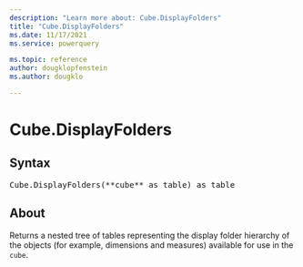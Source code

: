 ```yaml
---
description: "Learn more about: Cube.DisplayFolders"
title: "Cube.DisplayFolders"
ms.date: 11/17/2021
ms.service: powerquery

ms.topic: reference
author: dougklopfenstein
ms.author: dougklo

---
```

# Cube.DisplayFolders

## Syntax

<pre>
Cube.DisplayFolders(**cube** as table) as table
</pre>

## About

Returns a nested tree of tables representing the display folder hierarchy of the objects (for example, dimensions and measures) available for use in the `cube`.

